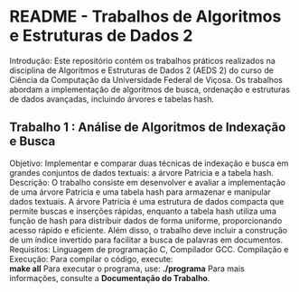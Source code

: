 # README - Trabalhos de Algoritmos e Estruturas de Dados 2
Introdução: Este repositório contém os trabalhos práticos realizados na disciplina de Algoritmos e Estruturas de Dados 2 (AEDS 2) do curso de Ciência da Computação da Universidade Federal de Viçosa. Os trabalhos abordam a implementação de algoritmos de busca, ordenação e estruturas de dados avançadas, incluindo árvores e tabelas hash.

## Trabalho 1 : Análise de Algoritmos de Indexação e Busca

Objetivo: Implementar e comparar duas técnicas de indexação e busca em grandes conjuntos de dados textuais: a árvore Patricia e a tabela hash.  
  Descrição: O trabalho consiste em desenvolver e avaliar a implementação de uma árvore Patricia e uma tabela hash para armazenar e manipular dados textuais. A árvore Patricia é uma estrutura de dados compacta que permite buscas e inserções rápidas, enquanto a tabela hash utiliza uma função de hash para distribuir dados de forma uniforme, proporcionando acesso rápido e eficiente. Além disso, o trabalho deve incluir a construção de um índice invertido para facilitar a busca de palavras em documentos.
Requisitos: Linguagem de programação C, Compilador GCC.
Compilação e Execução: Para compilar o código, execute:  
**make all**
Para executar o programa, use:
**./programa**
Para mais informações, consulte a **Documentação do Trabalho**.

